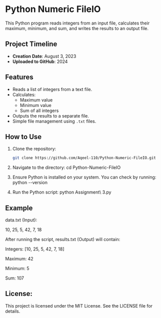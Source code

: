 # Python Numeric FileIO

This Python program reads integers from an input file, calculates their maximum, minimum, and sum, and writes the results to an output file.

## Project Timeline
- **Creation Date**: August 3, 2023
- **Uploaded to GitHub**: 2024

## Features

- Reads a list of integers from a text file.
- Calculates:
  - Maximum value
  - Minimum value
  - Sum of all integers
- Outputs the results to a separate file.
- Simple file management using `.txt` files.

## How to Use

1. Clone the repository:
   ```bash
   git clone https://github.com/Aqeel-110/Python-Numeric-FileIO.git
   
2. Navigate to the directory:
   cd Python-Numeric-FileIO

3. Ensure Python is installed on your system. You can check by running:
   python --version

4. Run the Python script:
   python Assignment\ 3.py

## Example

data.txt (Input):

10, 25, 5, 42, 7, 18

After running the script, results.txt (Output) will contain:

Integers: [10, 25, 5, 42, 7, 18]

Maximum: 42

Minimum: 5

Sum: 107

## License:
This project is licensed under the MIT License. See the LICENSE file for details.

